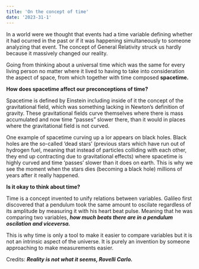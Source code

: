 ```yaml
---
title: 'On the concept of time'
date: '2023-31-1'
---
```


In a world were we thought that events had a time variable defining whether it had ocurred in the past or if it was happening simultaneously to someone analyzing that event. The concept of General Relativity struck us hardly because it massively changed our reality. 

Going from thinking about a universal time which was the same for every living person no matter where it lived to having to take into consideration the aspect of space, from which together with time composed **********************spacetime.********************** 

**How does spacetime affect our preconceptions of time?**

Spacetime is defined by Einstein including inside of it the concept of the gravitational field, which was something lacking in Newton’s definition of gravity. These gravitational fields curve themselves where there is mass accumulated and now time “passes” slower there, than it would in places where the gravitational field is not curved. 

One example of spacetime curving up a lor appears on black holes. Black holes are the so-called ‘dead stars’ (previous stars which have run out of hydrogen fuel, meaning that instead of particles colliding with each other, they end up contracting due to gravitational effects) where spacetime is highly curved and time ‘passes’ slower than it does on earth. This is why we see the moment when the stars dies (becoming a black hole) millions of years after it really happened.

**Is it okay to think about time?**

Time is a concept invented to unify relations between variables. Galileo first discovered that a pendulum took the same amount to oscilate regardless of its amplitude by measuring it with his heart beat pulse. Meaning that he was comparing two variables, *********************************how much beats there are in a pendulum oscilation and viceversa.********************************* 

This is why time is only a tool to make it easier to compare variables but it is not an intrinsic aspect of the universe. It is purely an invention by someone approaching to make measurements easier.

Credits: *****************************Reality is not what it seems, Rovelli Carlo.*****************************
